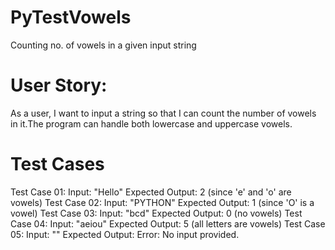 # PyTestVowels
Counting no. of vowels in a given input string

# User Story:
As a user, I want to input a string so that I can count the number of vowels in it.The program can handle both lowercase and uppercase vowels.

# Test Cases
Test Case 01:
Input: "Hello"
Expected Output: 2 (since 'e' and 'o' are vowels)
Test Case 02:
Input: "PYTHON"
Expected Output: 1 (since 'O' is a vowel)
Test Case 03:
Input: "bcd"
Expected Output: 0 (no vowels)
Test Case 04:
Input: "aeiou"
Expected Output: 5 (all letters are vowels)
Test Case 05:
Input: ""
Expected Output: Error: No input provided.

